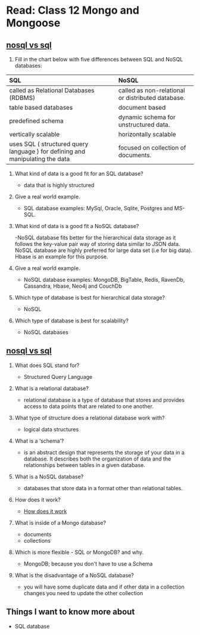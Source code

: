 # Read: Class 12 Mongo and Mongoose

## [nosql vs sql](https://www.thegeekstuff.com/2014/01/sql-vs-nosql-db/?utm_source=tuicool)

1. Fill in the chart below with five differences between SQL and NoSQL databases:

| SQL                                                                           | NoSQL                                             |
| :---------------------------------------------------------------------------- | :------------------------------------------------ |
| called as Relational Databases (RDBMS)                                        | called as non-relational or distributed database. |
| table based databases                                                         | document based                                    |
| predefined schema                                                             | dynamic schema for unstructured data.             |
| vertically scalable                                                           | horizontally scalable                             |
| uses SQL ( structured query language ) for defining and manipulating the data | focused on collection of documents.               |

1. What kind of data is a good fit for an SQL database?

   - data that is highly structured

1. Give a real world example.

   - SQL database examples: MySql, Oracle, Sqlite, Postgres and MS-SQL.

1. What kind of data is a good fit a NoSQL database?

   -NoSQL database fits better for the hierarchical data storage as it follows the key-value pair way of storing data similar to JSON data. NoSQL database are highly preferred for large data set (i.e for big data). Hbase is an example for this purpose.

1. Give a real world example.

   - NoSQL database examples: MongoDB, BigTable, Redis, RavenDb, Cassandra, Hbase, Neo4j and CouchDb

1. Which type of database is best for hierarchical data storage?

   - NoSQL

1. Which type of database is best for scalability?

   - NoSQL databases

## [nosql vs sql](https://www.youtube.com/watch?v=ZS_kXvOeQ5Y)

1. What does SQL stand for?

   - Structured Query Language

1. What is a relational database?

   - relational database is a type of database that stores and provides access to data points that are related to one another.

1. What type of structure does a relational database work with?

   - logical data structures

1. What is a ‘schema’?

   - is an abstract design that represents the storage of your data in a database. It describes both the organization of data and the relationships between tables in a given database.

1. What is a NoSQL database?

   - databases that store data in a format other than relational tables.

1. How does it work?

   - [How does it work](./img/NoSQL.png)

1. What is inside of a Mongo database?

   - documents
   - collections

1. Which is more flexible - SQL or MongoDB? and why.

   - MongoDB; because you don't have to use a Schema

1. What is the disadvantage of a NoSQL database?
   - you will have some duplicate data and if other data in a collection changes you need to update the other collection

## Things I want to know more about

- SQL database
